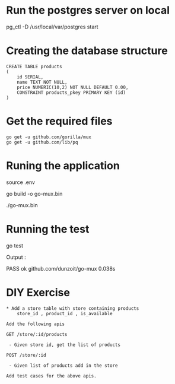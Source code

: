 # Run the postgres server on local
pg_ctl -D /usr/local/var/postgres start

# Creating the database structure

    CREATE TABLE products
    (
        id SERIAL,
        name TEXT NOT NULL,
        price NUMERIC(10,2) NOT NULL DEFAULT 0.00,
        CONSTRAINT products_pkey PRIMARY KEY (id)
    )

# Get the required files

    go get -u github.com/gorilla/mux 
    go get -u github.com/lib/pq

# Runing the application

source .env

go build -o go-mux.bin

./go-mux.bin

# Running the test

go test

Output : 

PASS
ok  	github.com/dunzoit/go-mux	0.038s

# DIY Exercise

    * Add a store table with store containing products
        store_id , product_id , is_available

    Add the following apis

    GET /store/:id/products

     - Given store id, get the list of products

    POST /store/:id

     - Given list of products add in the store

    Add test cases for the above apis.
